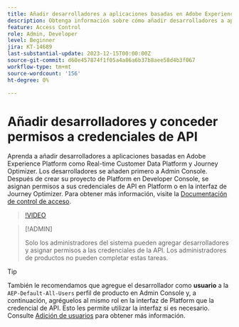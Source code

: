 ```yaml
---
title: Añadir desarrolladores a aplicaciones basadas en Adobe Experience Platform
description: Obtenga información sobre cómo añadir desarrolladores a aplicaciones basadas en Adobe Experience Platform y conceder permisos a credenciales de API
feature: Access Control
role: Admin, Developer
level: Beginner
jira: KT-14689
last-substantial-update: 2023-12-15T00:00:00Z
source-git-commit: d60e457874f1f05a4a86a6b37b8aee58d4b3f067
workflow-type: tm+mt
source-wordcount: '156'
ht-degree: 0%

---
```


# Añadir desarrolladores y conceder permisos a credenciales de API

Aprenda a añadir desarrolladores a aplicaciones basadas en Adobe Experience Platform como Real-time Customer Data Platform y Journey Optimizer. Los desarrolladores se añaden primero a Admin Console. Después de crear su proyecto de Platform en Developer Console, se asignan permisos a sus credenciales de API en Platform o en la interfaz de Journey Optimizer. Para obtener más información, visite la [Documentación de control de acceso](https://experienceleague.adobe.com/docs/experience-platform/access-control/home.html?lang=es).

>[!VIDEO](https://video.tv.adobe.com/v/336081?learn=on)

>[!ADMIN]
>
>Solo los administradores del sistema pueden agregar desarrolladores y asignar permisos a las credenciales de la API. Los administradores de productos no pueden completar estas tareas.

>[!TIP]
>
>También le recomendamos que agregue el desarrollador como **usuario** a la `AEP-Default-All-Users` perfil de producto en Admin Console y, a continuación, agréguelos al mismo rol en la interfaz de Platform que la credencial de API. Esto les permite utilizar la interfaz si es necesario. Consulte [Adición de usuarios](add-users.md) para obtener más información.

